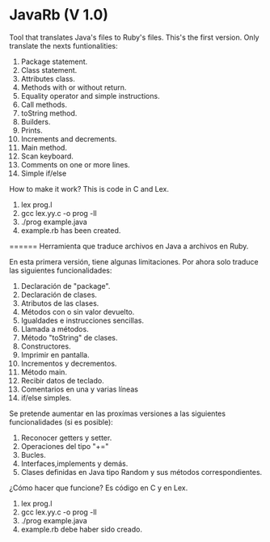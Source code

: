 JavaRb (V 1.0)
======

Tool that translates Java's files to Ruby's files.
This's the first version. Only translate the nexts funtionalities:
  1. Package statement.
  2. Class statement.
  3. Attributes class.
  4. Methods with or without return.
  5. Equality operator and simple instructions.
  6. Call methods.
  7. toString method.
  8. Builders.
  9. Prints.
  10. Increments and decrements.
  11. Main method.
  12. Scan keyboard.
  13. Comments on one or more lines.
  14. Simple if/else

How to make it work?
This is code in C and Lex.
  1. lex prog.l
  2. gcc lex.yy.c -o prog -ll
  3. ./prog example.java
  4. example.rb has been created.

======
Herramienta que traduce archivos en Java a archivos en Ruby.

En esta primera versión, tiene algunas limitaciones. Por ahora solo traduce las siguientes funcionalidades:
  1. Declaración de "package".
  2. Declaración de clases.
  3. Atributos de las clases.
  4. Métodos con o sin valor devuelto.
  5. Igualdades e instrucciones sencillas.
  6. Llamada a métodos.
  7. Método "toString" de clases.
  8. Constructores.
  9. Imprimir en pantalla.
  10. Incrementos y decrementos.
  11. Método main.
  12. Recibir datos de teclado.
  13. Comentarios en una y varias líneas
  14. if/else simples.

Se pretende aumentar en las proxímas versiones a las siguientes funcionalidades (si es posible):
  1. Reconocer getters y setter.
  2. Operaciones del tipo "+="
  3. Bucles.
  4. Interfaces,implements y demás.
  5. Clases definidas en Java tipo Random y sus métodos correspondientes.

¿Cómo hacer que funcione?
  Es código en C y en Lex.
  1. lex prog.l
  2. gcc lex.yy.c -o prog -ll
  3. ./prog example.java
  4. example.rb debe haber sido creado.
